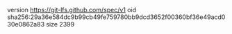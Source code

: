 version https://git-lfs.github.com/spec/v1
oid sha256:29a36e584dc9b99cb49fe759780bb9dcd3652f00360bf36e49acd030e0862a83
size 2399
